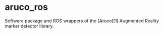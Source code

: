 aruco_ros
=========

Software package and ROS wrappers of the [Aruco][1] Augmented Reality marker detector library.